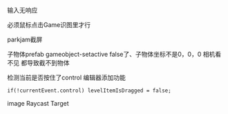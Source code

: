 输入无响应

必须鼠标点击Game识图里才行



parkjam截屏

子物体prefab gameobject-setactive false了、子物体坐标不是0，0，0 相机看不见 都导致截不到物体



检测当前是否按住了control 编辑器添加功能

```
if(!currentEvent.control) levelItemIsDragged = false;
```


image Raycast Target






